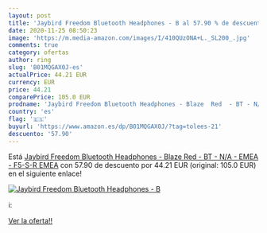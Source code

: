 ```yaml
---
layout: post
title: 'Jaybird Freedom Bluetooth Headphones - B al 57.90 % de descuento'
date: 2020-11-25 08:50:23
image: 'https://m.media-amazon.com/images/I/410QUzONA+L._SL200_.jpg'
comments: true
category: ofertas
author: ring
slug: 'B01MQGAX0J-es'
actualPrice: 44.21 EUR
currency: EUR
price: 44.21
comparePrice: 105.0 EUR
prodname: 'Jaybird Freedom Bluetooth Headphones - Blaze  Red  - BT - N/A - EMEA - F5-S-R EMEA'
country: 'es'
flag: '🇪🇸'
buyurl: 'https://www.amazon.es/dp/B01MQGAX0J/?tag=tolees-21'
descuento: '57.90'
---
```


Está [Jaybird Freedom Bluetooth Headphones - Blaze  Red  - BT - N/A - EMEA - F5-S-R EMEA](https://www.amazon.es/dp/B01MQGAX0J/?tag=tolees-21) con 57.90 de descuento por 44.21 EUR (original: 105.0 EUR) en el siguiente enlace!

[![Jaybird Freedom Bluetooth Headphones - B](https://m.media-amazon.com/images/I/410QUzONA+L._SL200_.jpg)](https://www.amazon.es/dp/B01MQGAX0J/?tag=tolees-21)

ℹ️:


[Ver la oferta!!](https://www.amazon.es/dp/B01MQGAX0J/?tag=tolees-21)
